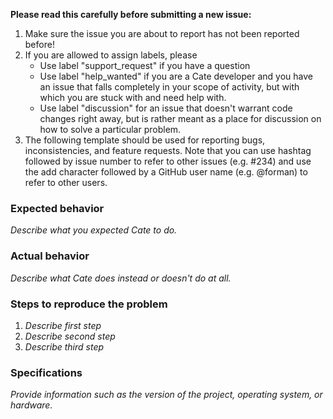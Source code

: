 **Please read this carefully before submitting a new issue:**

1. Make sure the issue you are about to report has not been reported before! 
2. If you are allowed to assign labels, please 
   * Use label "support_request" if you have a question
   * Use label "help_wanted" if you are a Cate developer and you have an issue that falls 
     completely in your scope of activity, but with which you are stuck with and need help with. 
   * Use label "discussion" for an issue that doesn't warrant code changes right away, 
     but is rather meant as a place for discussion on how to solve a particular problem. 
3. The following template should be used for reporting bugs, inconsistencies, and feature requests.
   Note that you can use hashtag followed by issue number to refer to other issues (e.g. #234) and 
   use the add character followed by a GitHub user name (e.g. @forman) to refer to other users.   

### Expected behavior

*Describe what you expected Cate to do.*

### Actual behavior

*Describe what Cate does instead or doesn't do at all.*

### Steps to reproduce the problem

1. *Describe first step* 
2. *Describe second step* 
3. *Describe third step* 

### Specifications 

*Provide information such as the version of the project, operating system, or hardware.*